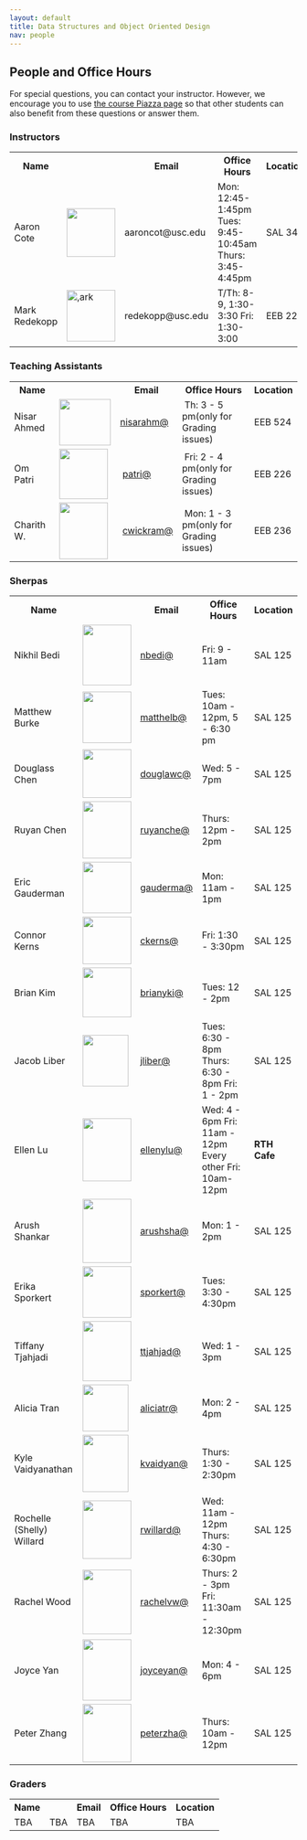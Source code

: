 ```yaml
---
layout: default
title: Data Structures and Object Oriented Design
nav: people
---
```


## People and Office Hours

For special questions, you can contact your instructor. However, we encourage you to use <a href="https://piazza.com/class/i45v51lhnxr2k9">the course Piazza page</a> so that other students can also benefit from these questions or answer them.

<h3>Instructors</h3>
<table>
<tbody>
<tr>
<th>Name</th>
<th></th>
<th>Email</th>
<th>Office Hours</th>
<th>Location</th>
</tr>
<tr>
<td>Aaron Cote</td>
<td><img class="alignnone wp-image-1588" src="http://bits.usc.edu/cs104/wp-content/uploads/sites/12/2014/08/Aaron-300x300.png" alt="" width="85" height="85" /></td>
<td>aaroncot@usc.edu</td>
<td>Mon: 12:45-1:45pm
Tues: 9:45-10:45am
Thurs: 3:45-4:45pm</td>
<td>SAL 340</td>
</tr>
<tr>
<td>Mark Redekopp</td>
<td><img class=" size-full wp-image-279 alignnone" src="http://cs103.usc.edu/wordpress/wp-content/uploads/sites/12/2014/08/ark.jpg" alt=",ark" width="85" height="90" /></td>
<td>redekopp@usc.edu</td>
<td>T/Th: 8-9, 1:30-3:30
Fri: 1:30-3:00</td>
<td>EEB 222</td>
</tr>
</tbody>
</table>
<h3>Teaching Assistants</h3>
<table>
<tbody>
<tr>
<th>Name</th>
<th></th>
<th>Email</th>
<th>Office Hours</th>
<th>Location</th>
</tr>
<tr>
<td>Nisar Ahmed<!--quarter--></td>
<td><img class="alignnone wp-image-278 size-full" src="http://bits.usc.edu/wordpress/wp-content/uploads/sites/8/2014/08/nisar.jpg" alt="" width="90" height="81" /></td>
<td><a href="mailto:nisarahm@usc.edu">nisarahm@</a></td>
<td> Th: 3 - 5 pm(only for Grading issues)</td>
<td>EEB 524</td>
</tr>
<tr>
<td>Om Patri</td>
<td><a href="http://bits.usc.edu/cs104/wp-content/uploads/sites/12/2014/08/patri6.jpg"><img class="alignnone wp-image-1725" src="http://bits.usc.edu/cs104/wp-content/uploads/sites/12/2014/08/patri6.jpg" alt="" width="85" height="88" /></a></td>
<td> <a href="mailto:patri@usc.edu">patri@</a></td>
<td> Fri: 2 - 4 pm(only for Grading issues)</td>
<td>EEB 226</td>
</tr>
<tr>
<td>Charith W.</td>
<td><img class="alignnone wp-image-1748" src="http://bits.usc.edu/cs104/wp-content/uploads/sites/12/2014/08/asd.png" alt="" width="85" height="99" /></td>
<td> <a href="mailto:cwickram@usc.edu">cwickram@</a></td>
<td> Mon: 1 - 3 pm(only for Grading issues)</td>
<td>EEB 236</td>
</tr>
</tbody>
</table>
<h3>Sherpas</h3>
<table>
<tbody>
<tr>
<th>Name</th>
<th></th>
<th>Email</th>
<th>Office Hours</th>
<th>Location</th>
</tr>
<tr>
<td>Nikhil Bedi</td>
<td><img class="alignnone wp-image-1701" src="http://bits.usc.edu/cs104/wp-content/uploads/sites/12/2014/08/10934584_10205838060416420_1699641606_n.jpg" alt="" width="85" height="106" /></td>
<td><a href="mailto:nbedi@usc.edu">nbedi@</a></td>
<td>Fri: 9 - 11am</td>
<td>SAL 125</td>
</tr>
<tr>
<td>Matthew Burke</td>
<td><img class="alignnone wp-image-1694" src="http://bits.usc.edu/cs104/wp-content/uploads/sites/12/2014/08/Burke_Matthew-150x150.jpg" alt="" width="85" height="90" /></td>
<td><a href="mailto:matthelb@usc.edu">matthelb@</a></td>
<td>Tues: 10am - 12pm, 5 - 6:30 pm</td>
<td>SAL 125</td>
</tr>
<tr>
<td>Douglass Chen</td>
<td><img class="alignnone wp-image-1720 size-full" src="http://bits.usc.edu/cs104/wp-content/uploads/sites/12/2014/08/10149508_588755497926133_1589632132_n.jpg" alt="" width="85" height="85" /></td>
<td><a href="mailto:douglawc@usc.edu">douglawc@</a></td>
<td>Wed: 5 - 7pm</td>
<td>SAL 125</td>
</tr>
<tr>
<td>Ruyan Chen</td>
<td><img class="alignnone wp-image-1706" src="http://bits.usc.edu/cs104/wp-content/uploads/sites/12/2014/08/IMG_4326-254x300.jpg" alt="" width="85" height="100" /></td>
<td><a href="mailto:ruyanche@usc.edu">ruyanche@</a></td>
<td>Thurs: 12pm - 2pm</td>
<td>SAL 125</td>
</tr>
<tr>
<td>Eric Gauderman</td>
<td><img class="alignnone wp-image-1703 size-full" src="http://bits.usc.edu/cs104/wp-content/uploads/sites/12/2014/08/WP_20131101_11_20_02_Pro.png" alt="" width="85" height="90" /></td>
<td><a href="mailto:gauderma@usc.edu">gauderma@</a></td>
<td>Mon: 11am - 1pm</td>
<td>SAL 125</td>
</tr>
<tr>
<td>Connor Kerns</td>
<td><img class="alignnone wp-image-1755" src="http://bits.usc.edu/cs104/wp-content/uploads/sites/12/2014/08/10474640_10204604715335706_3359560500045958170_n.jpg" alt="" width="85" height="83" /></td>
<td><a href="mailto:ckerns@usc.edu">ckerns@</a></td>
<td>Fri: 1:30 - 3:30pm</td>
<td>SAL 125</td>
</tr>
<tr>
<td>Brian Kim</td>
<td><img class="alignnone wp-image-351 size-full" src="http://bits.usc.edu/wordpress/wp-content/uploads/sites/8/2014/08/brian.jpg" alt="" width="85" height="87" /></td>
<td><a href="mailto:brianyki@usc.edu">brianyki@</a></td>
<td>Tues: 12 - 2pm</td>
<td>SAL 125</td>
</tr>
<tr>
<td>Jacob Liber</td>
<td><img class="alignnone wp-image-473 size-full" src="http://bits.usc.edu/wordpress/wp-content/uploads/sites/8/2014/08/jacob.jpg" alt="" width="80" height="90" /></td>
<td><a href="mailto:jliber@usc.edu">jliber@</a></td>
<td>Tues: 6:30 - 8pm
Thurs: 6:30 - 8pm
Fri: 1 - 2pm</td>
<td>SAL 125</td>
</tr>
<tr>
<td>Ellen Lu</td>
<td><img class="alignnone wp-image-1776" src="http://bits.usc.edu/cs104/wp-content/uploads/sites/12/2014/08/10937715_1071693022857034_1634821880_n-e1421692977516-231x300.jpg" alt="" width="85" height="110" /></td>
<td><a href="mailto:ellenylu@usc.edu">ellenylu@</a></td>
<td>Wed: 4 - 6pm
Fri: 11am - 12pm
Every other Fri: 10am-12pm</td>
<td><strong>RTH Cafe</strong></td>
</tr>
<tr>
<td>Arush Shankar</td>
<td><img class="alignnone wp-image-1712" src="http://bits.usc.edu/cs104/wp-content/uploads/sites/12/2014/08/1560754_10205683626033848_8892717789331177088_n-227x300.jpg" alt="" width="85" height="112" /></td>
<td><a href="mailto:arushsha@usc.edu">arushsha@</a></td>
<td>Mon: 1 - 2pm</td>
<td>SAL 125</td>
</tr>
<tr>
<td>Erika Sporkert</td>
<td><img class="alignnone wp-image-1691 size-full" src="http://bits.usc.edu/cs104/wp-content/uploads/sites/12/2014/08/Untitled.png" alt="" width="85" height="90" /></td>
<td><a href="mailto:sporkert@usc.edu">sporkert@</a></td>
<td>Tues: 3:30 - 4:30pm</td>
<td>SAL 125</td>
</tr>
<tr>
<td>Tiffany Tjahjadi</td>
<td><img class="alignnone wp-image-1744 size-full" src="http://bits.usc.edu/cs104/wp-content/uploads/sites/12/2014/08/20140208_132822.jpg" alt="" width="85" height="105" /></td>
<td><a href="mailto:ttjahjad@usc.edu">ttjahjad@</a></td>
<td>Wed: 1 - 3pm</td>
<td>SAL 125</td>
</tr>
<tr>
<td>Alicia Tran</td>
<td><img class="alignnone wp-image-275 size-full" src="http://bits.usc.edu/wordpress/wp-content/uploads/sites/8/2014/08/aliciatran.jpg" alt="" width="80" height="82" /></td>
<td><a href="mailto:aliciatr@usc.edu">aliciatr@</a></td>
<td>Mon: 2 - 4pm</td>
<td>SAL 125</td>
</tr>
<tr>
<td>Kyle Vaidyanathan</td>
<td><img class="alignnone wp-image-1874" src="http://bits.usc.edu/cs104/wp-content/uploads/sites/12/2014/08/10944912_10205979192584372_176083637_n-240x300.jpg" alt="" width="80" height="100" /></td>
<td><a href="mailto:kvaidyan@usc.edu">kvaidyan@</a></td>
<td>Thurs: 1:30 - 2:30pm</td>
<td>SAL 125</td>
</tr>
<tr>
<td>Rochelle (Shelly) Willard</td>
<td><img class="alignnone wp-image-1708" src="http://bits.usc.edu/cs104/wp-content/uploads/sites/12/2014/08/10382816_10202007637632383_6826825517713160891_n-e1421439606122-250x300.jpg" alt="" width="85" height="102" /></td>
<td><a href="mailto:rwillard@usc.edu">rwillard@</a></td>
<td>Wed: 11am - 12pm
Thurs: 4:30 - 6:30pm</td>
<td>SAL 125</td>
</tr>
<tr>
<td>Rachel Wood</td>
<td><img class="alignnone wp-image-1718" src="http://bits.usc.edu/cs104/wp-content/uploads/sites/12/2014/08/10933361_1014474251903252_429353763_n-225x300.jpg" alt="" width="85" height="113" /></td>
<td><a href="mailto:rachelvw@usc.edu">rachelvw@</a></td>
<td>Thurs: 2 - 3pm
Fri: 11:30am - 12:30pm</td>
<td>SAL 125</td>
</tr>
<tr>
<td>Joyce Yan</td>
<td><img class="alignnone wp-image-1714 size-full" src="http://bits.usc.edu/cs104/wp-content/uploads/sites/12/2014/08/Untitled-11.jpg" alt="" width="85" height="107" /></td>
<td><a href="mailto:joyceyan@usc.edu">joyceyan@</a></td>
<td>Mon: 4 - 6pm</td>
<td>SAL 125</td>
</tr>
<tr>
<td>Peter Zhang</td>
<td><img class="alignnone wp-image-1710 size-full" src="http://bits.usc.edu/cs104/wp-content/uploads/sites/12/2014/08/Untitled-1-e1421439825627.jpg" alt="" width="85" height="102" /></td>
<td><a href="mailto:peterzha@usc.edu">peterzha@</a></td>
<td>Thurs: 10am - 12pm</td>
<td>SAL 125</td>
</tr>
</tbody>
</table>
<h3>Graders</h3>
<table>
<tbody>
<tr>
<th>Name</th>
<th></th>
<th>Email</th>
<th>Office Hours</th>
<th>Location</th>
</tr>
<tr>
<td>TBA</td>
<td>TBA</td>
<td>TBA</td>
<td>TBA</td>
<td>TBA</td>
</tr>
</tbody>
</table>